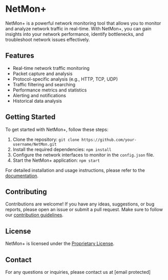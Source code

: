 # NetMon+

NetMon+ is a powerful network monitoring tool that allows you to monitor and analyze network traffic in real-time. With NetMon+, you can gain insights into your network performance, identify bottlenecks, and troubleshoot network issues effectively.

## Features

- Real-time network traffic monitoring
- Packet capture and analysis
- Protocol-specific analysis (e.g., HTTP, TCP, UDP)
- Traffic filtering and searching
- Performance metrics and statistics
- Alerting and notifications
- Historical data analysis

## Getting Started

To get started with NetMon+, follow these steps:

1. Clone the repository: `git clone https://github.com/your-username/NetMon.git`
2. Install the required dependencies: `npm install`
3. Configure the network interfaces to monitor in the `config.json` file.
4. Start the NetMon+ application: `npm start`

For detailed installation and usage instructions, please refer to the [documentation](docs/README.md).

## Contributing

Contributions are welcome! If you have any ideas, suggestions, or bug reports, please open an issue or submit a pull request. Make sure to follow our [contribution guidelines](CONTRIBUTING.md).

## License

NetMon+ is licensed under the [Proprietary License](LICENSE).

## Contact

For any questions or inquiries, please contact us at [email protected]
